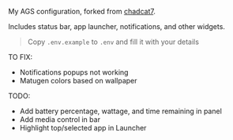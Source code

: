 My AGS configuration, forked from [chadcat7](https://github.com/chadcat7/crystal/tree/freosan). 

Includes status bar, app launcher, notifications, and other widgets.

> Copy `.env.example` to `.env` and fill it with your details

TO FIX:
- Notifications popups not working
- Matugen colors based on wallpaper

TODO:
- Add battery percentage, wattage, and time remaining in panel
- Add media control in bar
- Highlight top/selected app in Launcher